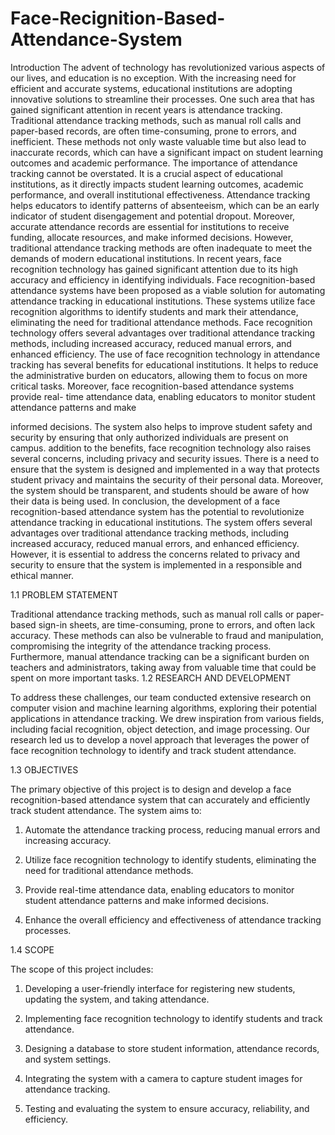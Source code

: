 # Face-Recignition-Based-Attendance-System
Introduction
The advent of technology has revolutionized various aspects of our lives, and education is no exception. With the increasing need for efficient and accurate systems, educational institutions are adopting innovative solutions to streamline their processes. One such area that has gained significant attention in recent years is attendance tracking. Traditional attendance tracking methods, such as manual roll calls and paper-based records, are often time-consuming, prone to errors, and inefficient. These methods not only waste valuable time but also lead to inaccurate records, which can have a significant impact on student learning outcomes and academic performance.
The importance of attendance tracking cannot be overstated. It is a crucial aspect of educational institutions, as it directly impacts student learning outcomes, academic performance, and overall institutional effectiveness. Attendance tracking helps educators to identify patterns of absenteeism, which can be an early indicator of student disengagement and potential dropout. Moreover, accurate attendance records are essential for institutions to receive funding, allocate resources, and make informed decisions. However, traditional attendance tracking methods are often inadequate to meet the demands of modern educational institutions.
In recent years, face recognition technology has gained significant attention due to its high accuracy and efficiency in identifying individuals. Face recognition-based attendance systems have been proposed as a viable solution for automating attendance tracking in educational institutions. These systems utilize face recognition algorithms to identify students and mark their attendance, eliminating the need for traditional attendance methods. Face recognition technology offers several advantages over traditional attendance tracking methods, including increased accuracy, reduced manual errors, and enhanced efficiency.
The use of face recognition technology in attendance tracking has several benefits for educational institutions. It helps to reduce the administrative burden on educators, allowing them to focus on more critical tasks. Moreover, face recognition-based attendance systems provide real- time attendance data, enabling educators to monitor student attendance patterns and make
 
informed decisions. The system also helps to improve student safety and security by ensuring that only authorized individuals are present on campus.
addition to the benefits, face recognition technology also raises several concerns, including privacy and security issues. There is a need to ensure that the system is designed and implemented in a way that protects student privacy and maintains the security of their personal data. Moreover, the system should be transparent, and students should be aware of how their data is being used.
In conclusion, the development of a face recognition-based attendance system has the potential to revolutionize attendance tracking in educational institutions. The system offers several advantages over traditional attendance tracking methods, including increased accuracy, reduced manual errors, and enhanced efficiency. However, it is essential to address the concerns related to privacy and security to ensure that the system is implemented in a responsible and ethical manner.


1.1	PROBLEM STATEMENT

Traditional attendance tracking methods, such as manual roll calls or paper-based sign-in sheets, are time-consuming, prone to errors, and often lack accuracy. These methods can also be vulnerable to fraud and manipulation, compromising the integrity of the attendance tracking process. Furthermore, manual attendance tracking can be a significant burden on teachers and administrators, taking away from valuable time that could be spent on more important tasks.
1.2	RESEARCH AND DEVELOPMENT

To address these challenges, our team conducted extensive research on computer vision and machine learning algorithms, exploring their potential applications in attendance tracking. We drew inspiration from various fields, including facial recognition, object detection, and image processing. Our research led us to develop a novel approach that leverages the power of face recognition technology to identify and track student attendance.
 
1.3	OBJECTIVES

The primary objective of this project is to design and develop a face recognition-based attendance system that can accurately and efficiently track student attendance. The system aims to:
1.	Automate the attendance tracking process, reducing manual errors and increasing accuracy.

2.	Utilize face recognition technology to identify students, eliminating the need for traditional attendance methods.
3.	Provide real-time attendance data, enabling educators to monitor student attendance patterns and make informed decisions.
4.	Enhance the overall efficiency and effectiveness of attendance tracking processes.

1.4	SCOPE

The scope of this project includes:

1.	Developing a user-friendly interface for registering new students, updating the system, and taking attendance.
2.	Implementing face recognition technology to identify students and track attendance.

3.	Designing a database to store student information, attendance records, and system settings.

4.	Integrating the system with a camera to capture student images for attendance tracking.

5.	Testing and evaluating the system to ensure accuracy, reliability, and efficiency.
